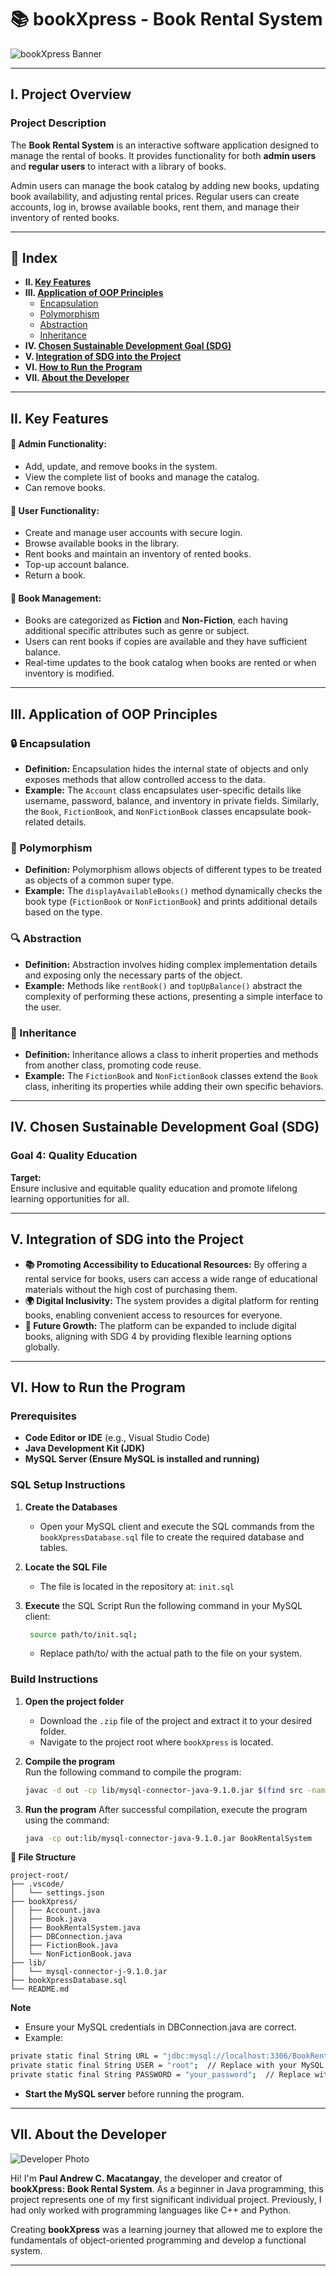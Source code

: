 # 📚 **bookXpress - Book Rental System**

![bookXpress Banner](https://github.com/paulmacatangay/MacatangayPaulAndrewCS2102_OOPFinalproject_bookXpress/blob/6d4fa734b605296716ed0dae5483716499864723/images/bookXpress%20Banner.jpg)

---

## I. **Project Overview**

### **Project Description**  
The **Book Rental System** is an interactive software application designed to manage the rental of books. It provides functionality for both **admin users** and **regular users** to interact with a library of books.  

Admin users can manage the book catalog by adding new books, updating book availability, and adjusting rental prices. Regular users can create accounts, log in, browse available books, rent them, and manage their inventory of rented books.

---

## 📒 **Index**
- **II. [Key Features](#ii-key-features)**
- **III. [Application of OOP Principles](#iii-application-of-oop-principles)**
  - [Encapsulation](#-encapsulation)
  - [Polymorphism](#-polymorphism)
  - [Abstraction](#-abstraction)
  - [Inheritance](#-inheritance)
- **IV. [Chosen Sustainable Development Goal (SDG)](#iv-chosen-sustainable-development-goal-sdg)**
- **V. [Integration of SDG into the Project](#v-integration-of-sdg-into-the-project)**
- **VI. [How to Run the Program](#vi-how-to-run-the-program)**
- **VII. [About the Developer](#vii-about-the-developer)**

---

## II. **Key Features**

#### **🔧 Admin Functionality:**
- Add, update, and remove books in the system.
- View the complete list of books and manage the catalog.
- Can remove books.

#### **👥 User Functionality:**
- Create and manage user accounts with secure login.
- Browse available books in the library.
- Rent books and maintain an inventory of rented books.
- Top-up account balance.
- Return a book.

#### **📖 Book Management:**
- Books are categorized as **Fiction** and **Non-Fiction**, each having additional specific attributes such as genre or subject.
- Users can rent books if copies are available and they have sufficient balance.
- Real-time updates to the book catalog when books are rented or when inventory is modified.

---

## III. **Application of OOP Principles**

### **🔒 Encapsulation**
- **Definition:** Encapsulation hides the internal state of objects and only exposes methods that allow controlled access to the data.
- **Example:** The `Account` class encapsulates user-specific details like username, password, balance, and inventory in private fields. Similarly, the `Book`, `FictionBook`, and `NonFictionBook` classes encapsulate book-related details.

### **🔄 Polymorphism**
- **Definition:** Polymorphism allows objects of different types to be treated as objects of a common super type.
- **Example:** The `displayAvailableBooks()` method dynamically checks the book type (`FictionBook` or `NonFictionBook`) and prints additional details based on the type.

### **🔍 Abstraction**
- **Definition:** Abstraction involves hiding complex implementation details and exposing only the necessary parts of the object.
- **Example:** Methods like `rentBook()` and `topUpBalance()` abstract the complexity of performing these actions, presenting a simple interface to the user.

### **🌳 Inheritance**
- **Definition:** Inheritance allows a class to inherit properties and methods from another class, promoting code reuse.
- **Example:** The `FictionBook` and `NonFictionBook` classes extend the `Book` class, inheriting its properties while adding their own specific behaviors.

---

## IV. **Chosen Sustainable Development Goal (SDG)**

### **Goal 4: Quality Education**

**Target:**  
Ensure inclusive and equitable quality education and promote lifelong learning opportunities for all.

---

## V. **Integration of SDG into the Project**

- **📚 Promoting Accessibility to Educational Resources:** By offering a rental service for books, users can access a wide range of educational materials without the high cost of purchasing them.
- **🌍 Digital Inclusivity:** The system provides a digital platform for renting books, enabling convenient access to resources for everyone.
- **🚀 Future Growth:** The platform can be expanded to include digital books, aligning with SDG 4 by providing flexible learning options globally.

---

## VI. **How to Run the Program**

### **Prerequisites**
- **Code Editor or IDE** (e.g., Visual Studio Code)
- **Java Development Kit (JDK)**
- **MySQL Server (Ensure MySQL is installed and running)**

### **SQL Setup Instructions**
1. **Create the Databases**
   - Open your MySQL client and execute the SQL commands from the `bookXpressDatabase.sql` file to create the required database and tables.
   
2. **Locate the SQL File**
   - The file is located in the repository at: `init.sql`

3. **Execute** the SQL Script Run the following command in your MySQL client:
   ```bash
    source path/to/init.sql;
   ```
   - Replace path/to/ with the actual path to the file on your system.

### **Build Instructions**
1. **Open the project folder**  
   - Download the `.zip` file of the project and extract it to your desired folder.
   - Navigate to the project root where `bookXpress` is located.

2. **Compile the program**  
   Run the following command to compile the program:
   ```bash
   javac -d out -cp lib/mysql-connector-java-9.1.0.jar $(find src -name "*.java")

3. **Run the program**
   After successful compilation, execute the program using the command:
   ```bash
   java -cp out:lib/mysql-connector-java-9.1.0.jar BookRentalSystem

**📁 File Structure**
```
project-root/
├── .vscode/
│   └── settings.json
├── bookXpress/
│   ├── Account.java
│   ├── Book.java
│   ├── BookRentalSystem.java
│   ├── DBConnection.java
│   ├── FictionBook.java
│   └── NonFictionBook.java
├── lib/
│   └── mysql-connector-j-9.1.0.jar
├── bookXpressDatabase.sql
└── README.md
```
**Note**
- Ensure your MySQL credentials in DBConnection.java are correct.
- Example:
```bash
private static final String URL = "jdbc:mysql://localhost:3306/BookRentalSystem";
private static final String USER = "root";  // Replace with your MySQL username
private static final String PASSWORD = "your_password";  // Replace with your MySQL password
```
- **Start the MySQL server** before running the program.

---

## VII. **About the Developer**

![Developer Photo](https://github.com/paulmacatangay/MacatangayPaulAndrewCS2102_OOPFinalproject_bookXpress/blob/6d4fa734b605296716ed0dae5483716499864723/images/Developer.jpg)

Hi! I'm **Paul Andrew C. Macatangay**, the developer and creator of **bookXpress: Book Rental System**. As a beginner in Java programming, this project represents one of my first significant individual project. Previously, I had only worked with programming languages like C++ and Python.  

Creating **bookXpress** was a learning journey that allowed me to explore the fundamentals of object-oriented programming and develop a functional system. 

---



